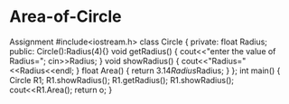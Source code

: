 # Area-of-Circle
Assignment
#include<iostream.h>
class Circle
{
private:
float Radius;
public:
Circle():Radius(4){}
void getRadius()
{
cout<<"enter the value of Radius=";
cin>>Radius;
}
void showRadius()
{
cout<<"Radius="<<Radius<<endl;
}
float Area()
{
return 3.14*Radius*Radius;
}
};
int main()
{
Circle R1;
R1.showRadius();
R1.getRadius();
R1.showRadius();
cout<<R1.Area();
return o;
}

